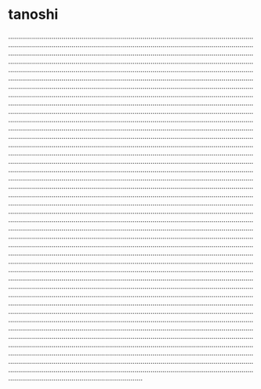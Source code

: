 # tanoshi
................................................................................................................................................................................................................................................................................................................................................................................................................................................................................................................................................................................................................................................................................................................................................................................................................................................................................................................................................................................................................................................................................................................................................................................................................................................................................................................................................................................................................................................................................................................................................................................................................................................................................................................................................................................................................................................................................................................................................................................................................................................................................................................................................................................................................................................................................................................................................................................................................................................................................................................................................................................................................................................................................................................................................................................................................................................................................................................................................................................................................................................................................................................................................................................................................................................................................................................................................................................................................................................................................................................................................................................................................................................................................................................................................................................................................................................................................................................................................................................................................................................................................................................................................................................................................................................................................................................................................................................................................................................................................................................................................................................................................................................................................................................................................................................................................................................................................................................................................................................................................................................................................................................................................................................................................................................................................................................................................................